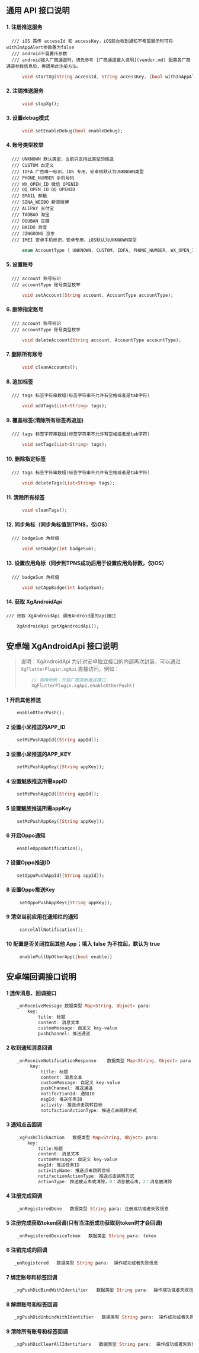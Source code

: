 ## 通用 API 接口说明

#### 1. 注册推送服务
      /// iOS 需传 accessId 和 accessKey，iOS前台收到通知不希望展示时可将withInAppAlert参数置为false
      /// android不需要传参数
      /// android接入厂商通道时，请先参考 [厂商通道接入说明](vendor.md) 配置各厂商通道参数信息后，再调用此注册方法。
```dart
      void startXg(String accessId, String accessKey, {bool withInAppAlert = true});
```

#### 2. 注销推送服务
```dart
      void stopXg();
```

#### 3. 设置debug模式
```dart
      void setEnableDebug(bool enableDebug);
```

#### 4. 账号类型枚举
      /// UNKNOWN 默认类型，当前只支持此类型的推送
      /// CUSTOM 自定义
      /// IDFA 广告唯一标识，iOS 专用，安卓侧默认为UNKNOWN类型
      /// PHONE_NUMBER 手机号码
      /// WX_OPEN_ID 微信 OPENID
      /// QQ_OPEN_ID QQ OPENID
      /// EMAIL 邮箱
      /// SINA_WEIBO 新浪微博
      /// ALIPAY 支付宝
      /// TAOBAO 淘宝
      /// DOUBAN 豆瓣
      /// BAIDU 百度
      /// JINGDONG 京东
      /// IMEI 安卓手机标识，安卓专用，iOS默认为UNKNOWN类型
```dart
      enum AccountType { UNKNOWN, CUSTOM, IDFA, PHONE_NUMBER, WX_OPEN_ID, QQ_OPEN_ID, EMAIL, SINA_WEIBO, ALIPAY, TAOBAO, DOUBAN, FACEBOOK, TWITTER, GOOGLE, BAIDU, JINGDONG, LINKEDIN, IMEI }
```

#### 5. 设置账号
      /// account 账号标识
      /// accountType 账号类型枚举
```dart
      void setAccount(String account, AccountType accountType);
```

#### 6. 删除指定账号
      /// account 账号标识
      /// accountType 账号类型枚举
```dart
      void deleteAccount(String account, AccountType accountType);
```

#### 7. 删除所有账号
```dart
      void cleanAccounts();
```

####  8. 追加标签
      /// tags 标签字符串数组(标签字符串不允许有空格或者是tab字符)
```dart
      void addTags(List<String> tags);
```

#### 9. 覆盖标签(清除所有标签再追加)
      /// tags 标签字符串数组(标签字符串不允许有空格或者是tab字符)
```dart
      void setTags(List<String> tags);
```

#### 10. 删除指定标签
      /// tags 标签字符串数组(标签字符串不允许有空格或者是tab字符)
```dart
      void deleteTags(List<String> tags);
```

#### 11. 清除所有标签
```dart
      void cleanTags();
```

#### 12. 同步角标（同步角标值到TPNS，仅iOS）
      /// badgeSum 角标值
```dart
      void setBadge(int badgeSum);
```

#### 13. 设置应用角标（同步到TPNS成功后用于设置应用角标数，仅iOS）
      /// badgeSum 角标值
```dart
      void setAppBadge(int badgeSum);
```

#### 14. 获取 XgAndroidApi
    /// 获取 XgAndroidApi 调用Android里的api接口
```dart
    XgAndroidApi getXgAndroidApi();
```


## 安卓端 XgAndroidApi 接口说明

> 说明：XgAndroidApi 为针对安卓独立接口的内部再次封装，可以通过 `XgFlutterPlugin.xgApi` 直接访问，例如：
> ```dart
>     // 调用示例：开启厂商其他推送接口
>     XgFlutterPlugin.xgApi.enableOtherPush()
> ```

#### 1  开启其他推送
```dart
    enableOtherPush();
```

#### 2  设置小米推送的APP_ID
```dart
    setMiPushAppId({String appId});
```

#### 3  设置小米推送的APP_KEY
```dart
    setMiPushAppKey({String appKey});
```

#### 4  设置魅族推送所需appID
```dart
    setMzPushAppId({String appId});
```

#### 5  设置魅族推送所需appKey
```dart
    setMzPushAppKey({String appKey});
```

#### 6  开启Oppo通知
```dart
    enableOppoNotification();
```

#### 7  设置Oppo推送ID
```dart
    setOppoPushAppId({String appId});
```

#### 8  设置Oppo推送Key
```dart
     setOppoPushAppKey({String appKey});
```

#### 9  清空当前应用在通知栏的通知
```dart
     cancelAllNotification();
```

#### 10 配置是否关闭拉起其他 App；填入 false 为不拉起，默认为 true
```dart
     enablePullUpOtherApp({bool enable})
```

##  安卓端回调接口说明

#### 1 透传消息、回调接口
```dart
    _onReceiveMessage 数据类型 Map<String, Object> para:
        key:
            title: 标题
            content: 消息文本
            customMessage: 自定义 key-value
            pushChannel: 推送通道
```

#### 2 收到通知消息回调
```dart
    _onReceiveNotificationResponse    数据类型 Map<String, Object> para = new HashMap<>()
         key: 
             title: 标题
             content: 消息文本
             customMessage: 自定义 key-value
             pushChannel: 推送通道
             notifactionId: 通知ID
             msgId: 推送任务ID
             activity: 推送点击跳转目标
             notifactionActionType: 推送点击跳转方式
```

#### 3 通知点击回调
```dart
    _xgPushClickAction   数据类型 Map<String, Object> para:
        key: 
            title:标题
            content: 消息文本
            customMessage: 自定义 key-value
            msgId: 推送任务ID
            activityName: 推送点击跳转目标
            notifactionActionType: 推送点击跳转方式
            actionType: 推送被点击或清除，0：消息被点击，2：消息被清除
```

#### 4 注册完成回调
```dart
    _onRegisteredDone   数据类型 String para: 注册成功或者失败信息
```

#### 5 注册完成获取token回调(只有当注册成功获取到token时才会回调)
```dart
    _onRegisteredDeviceToken   数据类型 String para: token
```

#### 6 注销完成的回调
```dart
   _unRegistered   数据类型 String para:  操作成功或者失败信息
```

#### 7 绑定账号和标签回调
```dart
   _xgPushDidBindWithIdentifier   数据类型 String para:  操作成功或者失败信息
```

#### 8 解绑账号和标签回调
```dart
   _xgPushDidUnbindWithIdentifier   数据类型 String para:  操作成功或者失败信息
```

#### 9 清除所有账号和标签回调
```dart
   _xgPushDidClearAllIdentifiers   数据类型 String para:  操作成功或者失败信息
```